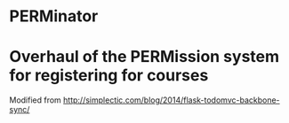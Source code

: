 PERMinator
==========

Overhaul of the PERMission system for registering for courses
===============================================

Modified from http://simplectic.com/blog/2014/flask-todomvc-backbone-sync/